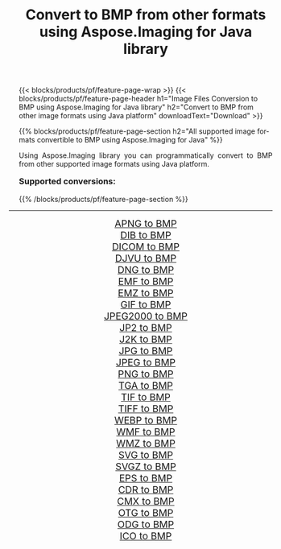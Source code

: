 ﻿---
title: Convert to BMP from other formats using Aspose.Imaging for Java library 
weight: 3920
url: /java/conversion/to/bmp/ 
lang: en
langdirlevel: 2
locales: zh-hans,ja,it,ru,de,es,fr,nl,id,lt,pl,pt,vi,tr,ko,zh-hant,ar,hi,th,sv,cs,uk,he
description: Using Aspose.Imaging you can convert to BMP from other formats using Java
---

{{< blocks/products/pf/feature-page-wrap >}}
{{< blocks/products/pf/feature-page-header h1="Image Files Conversion to BMP using Aspose.Imaging for Java library" h2="Convert to BMP from other image formats using Java platform" downloadText="Download" >}}


{{% blocks/products/pf/feature-page-section  h2="All supported image formats convertible to BMP using Aspose.Imaging for Java" %}}
<p align=justify>Using Aspose.Imaging library you can programmatically convert to BMP from other supported image formats using Java platform.</p>
<h3 style="margin-top:16px;">
Supported conversions:
</h3>
{{% /blocks/products/pf/feature-page-section %}}
<div class="container-fluid productfamilypage bg-gray">
    <div class="convertypes bg-gray agp-content section">
        <div class="container">
		<hr style="margin-left:-20px;"/>
		<div class="row other-converters" style="gap: 10px;font-size: 19px;text-align:center;">
		    <div class='col-md-3 other-converter remove-lp remove-rp'><a href="/imaging/java/conversion/apng-to-bmp/" style="padding:15px;">APNG to BMP</a></div>
<div class='col-md-3 other-converter remove-lp remove-rp'><a href="/imaging/java/conversion/dib-to-bmp/" style="padding:15px;">DIB to BMP</a></div>
<div class='col-md-3 other-converter remove-lp remove-rp'><a href="/imaging/java/conversion/dicom-to-bmp/" style="padding:15px;">DICOM to BMP</a></div>
<div class='col-md-3 other-converter remove-lp remove-rp'><a href="/imaging/java/conversion/djvu-to-bmp/" style="padding:15px;">DJVU to BMP</a></div>
<div class='col-md-3 other-converter remove-lp remove-rp'><a href="/imaging/java/conversion/dng-to-bmp/" style="padding:15px;">DNG to BMP</a></div>
<div class='col-md-3 other-converter remove-lp remove-rp'><a href="/imaging/java/conversion/emf-to-bmp/" style="padding:15px;">EMF to BMP</a></div>
<div class='col-md-3 other-converter remove-lp remove-rp'><a href="/imaging/java/conversion/emz-to-bmp/" style="padding:15px;">EMZ to BMP</a></div>
<div class='col-md-3 other-converter remove-lp remove-rp'><a href="/imaging/java/conversion/gif-to-bmp/" style="padding:15px;">GIF to BMP</a></div>
<div class='col-md-3 other-converter remove-lp remove-rp'><a href="/imaging/java/conversion/jpeg2000-to-bmp/" style="padding:15px;">JPEG2000 to BMP</a></div>
<div class='col-md-3 other-converter remove-lp remove-rp'><a href="/imaging/java/conversion/jp2-to-bmp/" style="padding:15px;">JP2 to BMP</a></div>
<div class='col-md-3 other-converter remove-lp remove-rp'><a href="/imaging/java/conversion/j2k-to-bmp/" style="padding:15px;">J2K to BMP</a></div>
<div class='col-md-3 other-converter remove-lp remove-rp'><a href="/imaging/java/conversion/jpg-to-bmp/" style="padding:15px;">JPG to BMP</a></div>
<div class='col-md-3 other-converter remove-lp remove-rp'><a href="/imaging/java/conversion/jpeg-to-bmp/" style="padding:15px;">JPEG to BMP</a></div>
<div class='col-md-3 other-converter remove-lp remove-rp'><a href="/imaging/java/conversion/png-to-bmp/" style="padding:15px;">PNG to BMP</a></div>
<div class='col-md-3 other-converter remove-lp remove-rp'><a href="/imaging/java/conversion/tga-to-bmp/" style="padding:15px;">TGA to BMP</a></div>
<div class='col-md-3 other-converter remove-lp remove-rp'><a href="/imaging/java/conversion/tif-to-bmp/" style="padding:15px;">TIF to BMP</a></div>
<div class='col-md-3 other-converter remove-lp remove-rp'><a href="/imaging/java/conversion/tiff-to-bmp/" style="padding:15px;">TIFF to BMP</a></div>
<div class='col-md-3 other-converter remove-lp remove-rp'><a href="/imaging/java/conversion/webp-to-bmp/" style="padding:15px;">WEBP to BMP</a></div>
<div class='col-md-3 other-converter remove-lp remove-rp'><a href="/imaging/java/conversion/wmf-to-bmp/" style="padding:15px;">WMF to BMP</a></div>
<div class='col-md-3 other-converter remove-lp remove-rp'><a href="/imaging/java/conversion/wmz-to-bmp/" style="padding:15px;">WMZ to BMP</a></div>
<div class='col-md-3 other-converter remove-lp remove-rp'><a href="/imaging/java/conversion/svg-to-bmp/" style="padding:15px;">SVG to BMP</a></div>
<div class='col-md-3 other-converter remove-lp remove-rp'><a href="/imaging/java/conversion/svgz-to-bmp/" style="padding:15px;">SVGZ to BMP</a></div>
<div class='col-md-3 other-converter remove-lp remove-rp'><a href="/imaging/java/conversion/eps-to-bmp/" style="padding:15px;">EPS to BMP</a></div>
<div class='col-md-3 other-converter remove-lp remove-rp'><a href="/imaging/java/conversion/cdr-to-bmp/" style="padding:15px;">CDR to BMP</a></div>
<div class='col-md-3 other-converter remove-lp remove-rp'><a href="/imaging/java/conversion/cmx-to-bmp/" style="padding:15px;">CMX to BMP</a></div>
<div class='col-md-3 other-converter remove-lp remove-rp'><a href="/imaging/java/conversion/otg-to-bmp/" style="padding:15px;">OTG to BMP</a></div>
<div class='col-md-3 other-converter remove-lp remove-rp'><a href="/imaging/java/conversion/odg-to-bmp/" style="padding:15px;">ODG to BMP</a></div>
<div class='col-md-3 other-converter remove-lp remove-rp'><a href="/imaging/java/conversion/ico-to-bmp/" style="padding:15px;">ICO to BMP</a></div>
                </div>
        </div>
    </div>
</div>
<br/>

